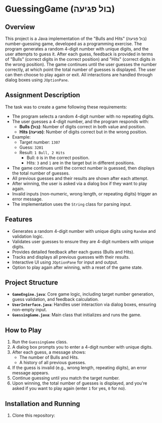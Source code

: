 # GuessingGame (בול פגיעה)

## Overview
This project is a Java implementation of the "Bulls and Hits" (בול פגיעה) number-guessing game, developed as a programming exercise. The program generates a random 4-digit number with unique digits, and the user attempts to guess it. After each guess, feedback is provided in terms of "Bulls" (correct digits in the correct position) and "Hits" (correct digits in the wrong position). The game continues until the user guesses the number correctly, at which point the total number of guesses is displayed. The user can then choose to play again or exit. All interactions are handled through dialog boxes using `JOptionPane`.

## Assignment Description
The task was to create a game following these requirements:
- The program selects a random 4-digit number with no repeating digits.
- The user guesses a 4-digit number, and the program responds with:
  - **Bulls (בול)**: Number of digits correct in both value and position.
  - **Hits (פגיעה)**: Number of digits correct but in the wrong position.
- Example:
  - Target number: `1307`
  - Guess: `3201`
  - Result: `1 Bull, 2 Hits`
    - Bull: `0` is in the correct position.
    - Hits: `3` and `1` are in the target but in different positions.
- The game continues until the correct number is guessed, then displays the total number of guesses.
- All previous guesses and their results are shown after each attempt.
- After winning, the user is asked via a dialog box if they want to play again.
- Invalid inputs (non-numeric, wrong length, or repeating digits) trigger an error message.
- The implementation uses the `String` class for parsing input.

## Features
- Generates a random 4-digit number with unique digits using `Random` and validation logic.
- Validates user guesses to ensure they are 4-digit numbers with unique digits.
- Provides detailed feedback after each guess (Bulls and Hits).
- Tracks and displays all previous guesses with their results.
- Interactive UI using `JOptionPane` for input and output.
- Option to play again after winning, with a reset of the game state.

## Project Structure
- **`GameEngine.java`**: Core game logic, including target number generation, guess validation, and feedback calculation.
- **`UserInterface.java`**: Handles user interaction via dialog boxes, ensuring non-empty input.
- **`GuessingGame.java`**: Main class that initializes and runs the game.

## How to Play
1. Run the `GuessingGame` class.
2. A dialog box prompts you to enter a 4-digit number with unique digits.
3. After each guess, a message shows:
   - The number of Bulls and Hits.
   - A history of all previous guesses.
4. If the guess is invalid (e.g., wrong length, repeating digits), an error message appears.
5. Continue guessing until you match the target number.
6. Upon winning, the total number of guesses is displayed, and you're asked if you want to play again (enter `1` for yes, `0` for no).

## Installation and Running
1. Clone this repository:

